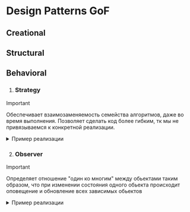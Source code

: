 # Design Patterns GoF

## Creational

## Structural

## Behavioral
1. ### Strategy
  > [!IMPORTANT]
  > Обеспечивает взаимозаменяемость семейства алгоритмов, даже во время выполнения. Позволяет сделать код более гибким, тк мы не привязываемся к конкретной реализации.

  <details>
  <summary>Пример реализации</summary>

  <br>Мы хотим добавить для игрока возможность наносить удар.
  <br>Но мы не будем завязываться на конкретный удар, его конкретная реализация нас не волнует
  
  ```swift
  protocol IAttackStrategy {
    func attack()
  }

  class User {
    var attackStategy: IAttackStrategy

    func attack() {
      attackStategy.attack()
    }
    ...
  }

  class ConcreteAttack: IAttackStrategy {
    func attack() {
      ...
    }
  }
  ```
  </details>

2. ### Observer
  > [!IMPORTANT]
  > Определяет отношение "один ко многим" между обьектами таким образом, что при изменении состояния одного обьекта происходит оповещение и обновление всех зависимых обьектов

  <details>
  <summary>Пример реализации</summary>

  Какой то пример
  
  ```swift
  Some code example
  ```
  </details>

